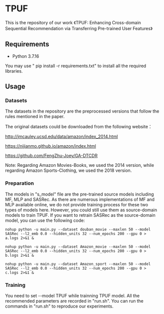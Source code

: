 # TPUF
This is the repository of our work 《TPUF: Enhancing Cross-domain Sequential Recommendation via Transferring Pre-trained User Features》
## Requirements
* Python 3.7.16

You may use " pip install -r requirements.txt" to install all the required libraries.
## Usage

### Datasets
The datasets in the repository are the preprocessed versions that follow the rules mentioned in the paper.

The original datasets could be downloaded from the following website：

http://jmcauley.ucsd.edu/data/amazon/index_2014.html

https://nijianmo.github.io/amazon/index.html

https://github.com/FengZhu-Joey/GA-DTCDR

Note: Regarding Amazon Movies-Books, we used the 2014 version, while regarding Amazon Sports-Clothing, we used the 2018 version.

### Preparation
The models in "s_model" file are the pre-trained source models including MF, MLP and SASRec. As there are numerous implementations of MF and MLP available online, we do not provide training process for these two types of models here. However, you could still use them as source-domain models to train TPUF.
If you want to retrain SASRec as the source-domain model, you can use the following code:
```
nohup python -u main.py --dataset douban_movie --maxlen 50 --model SASRec --l2_emb 0.0 --hidden_units 32 --num_epochs 200 --gpu 0 > a.logs 2>&1 &
```
```
nohup python -u main.py --dataset Amazon_movie --maxlen 50 --model SASRec --l2_emb 0.0 --hidden_units 32 --num_epochs 200 --gpu 0 > b.logs 2>&1 &
```
```
nohup python -u main.py --dataset Amazon_sport --maxlen 50 --model SASRec --l2_emb 0.0 --hidden_units 32 --num_epochs 200 --gpu 0 > c.logs 2>&1 &
```

### Training
You need to set --model TPUF while trainning TPUF model.
All the recommended parameters are recorded in "run.sh". You can run the commands in "run.sh" to reproduce our experiments.
